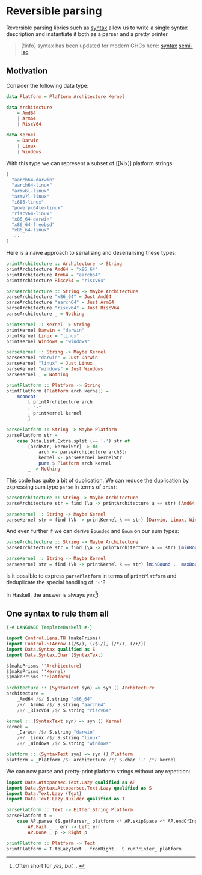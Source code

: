 # Reversible parsing

Reversible parsing libries such as [syntax] allow us to write a single syntax description and instantiate it both as a parser and a pretty printer.

[syntax]: https://hackage.haskell.org/package/syntax

> [!info]
> syntax has been updated for modern GHCs here: [syntax](https://github.com/ners/syntax) [semi-iso](https://github.com/ners/semi-iso)

## Motivation

Consider the following data type:

```haskell
data Platform = Plaftorm Architecture Kernel

data Architecture
    = Amd64
    | Arm64
    | RiscV64

data Kernel
    = Darwin
    | Linux
    | Windows
```

With this type we can represent a subset of [[Nix]] platform strings:

```nix
[
  "aarch64-darwin"
  "aarch64-linux"
  "armv6l-linux"
  "armv7l-linux"
  "i686-linux"
  "powerpc64le-linux"
  "riscv64-linux"
  "x86_64-darwin"
  "x86_64-freebsd"
  "x86_64-linux"
  ...
]
```

Here is a naïve approach to serialising and deserialising these types:

```haskell
printArchitecture :: Architecture -> String
printArchitecture Amd64 = "x86_64"
printArchitecture Arm64 = "aarch64"
printArchitecture RiscV64 = "riscv64"

parseArchitecture :: String -> Maybe Architecture
parseArchitecture "x86_64" = Just Amd64
parseArchitecture "aarch64" = Just Arm64
parseArchitecture "riscv64" = Just RiscV64
parseArchitecture _ = Nothing

printKernel :: Kernel -> String
printKernel Darwin = "darwin"
printKernel Linux = "linux"
printKernel Windows = "windows"

parseKernel :: String -> Maybe Kernel
parseKernel "darwin" = Just Darwin
parseKernel "linux" = Just Linux
parseKernel "windows" = Just Windows
parseKernel _ = Nothing

printPlatform :: Platform -> String
printPlatform (Platform arch kernel) =
    mconcat
        [ printArchitecture arch
        , "-"
        , printKernel kernel
        ]

parsePlatform :: String -> Maybe Platform
parsePlatform str =
    case Data.List.Extra.split (== '-') str of
        [archStr, kernelStr] -> do
            arch <- parseArchitecture archStr
            kernel <- parseKernel kernelStr
            pure $ Platform arch kernel
        _ -> Nothing
```

This code has quite a bit of duplication. We can reduce the duplication by expressing sum type `parse` in terms of `print`:
```haskell
parseArchitecture :: String -> Maybe Architecture
parseArchitecture str = find (\a -> printArchitecture a == str) [Amd64, Arm64, RiscV64]

parseKernel :: String -> Maybe Kernel
parseKernel str = find (\k -> printKernel k == str) [Darwin, Linux, Windows]
```

And even further if we can derive `Bounded` and `Enum` on our sum types:

```haskell
parseArchitecture :: String -> Maybe Architecture
parseArchitecture str = find (\a -> printArchitecture a == str) [minBound .. maxBound]

parseKernel :: String -> Maybe Kernel
parseKernel str = find (\k -> printKernel k == str) [minBound .. maxBound]
```

Is it possible to express `parsePlatform` in terms of `printPlatform` and deduplicate the special handling of `'-'`?

In Haskell, the answer is always *yes*[^1]!

[^1]: Often short for *yes, but ...*

## One syntax to rule them all

```haskell
{-# LANGUAGE TemplateHaskell #-}

import Control.Lens.TH (makePrisms)
import Control.SIArrow ((/$/), (/$~/), (/*/), (/+/))
import Data.Syntax qualified as S
import Data.Syntax.Char (SyntaxText)

$(makePrisms ''Architecture)
$(makePrisms ''Kernel)
$(makePrisms ''Platform)

architecture :: (SyntaxText syn) => syn () Architecture
architecture =
    _Amd64 /$/ S.string "x86_64"
    /+/ _Arm64 /$/ S.string "aarch64"
    /+/ _RiscV64 /$/ S.string "riscv64"

kernel :: (SyntaxText syn) => syn () Kernel
kernel =
    _Darwin /$/ S.string "darwin"
    /+/ _Linux /$/ S.string "linux"
    /+/ _Windows /$/ S.string "windows"

platform :: (SyntaxText syn) => syn () Platform
platform = _Platform /$~ architecture /*/ S.char '-' /*/ kernel
```

We can now parse and pretty-print platform strings without any repetition:

```haskell
import Data.Attoparsec.Text.Lazy qualified as AP
import Data.Syntax.Attoparsec.Text.Lazy qualified as S
import Data.Text.Lazy (Text)
import Data.Text.Lazy.Builder qualified as T

parsePlatform :: Text -> Either String Platform
parsePlatform t =
    case AP.parse (S.getParser_ platform <* AP.skipSpace <* AP.endOfInput) t of
        AP.Fail _ _ err -> Left err
        AP.Done _ p -> Right p

printPlatform :: Platform -> Text
printPlatform = T.toLazyText . fromRight . S.runPrinter_ platform
```

